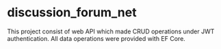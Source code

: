 # discussion_forum_net
This project consist of web API which made CRUD operations under JWT authentication. All data operations were provided with EF Core.
